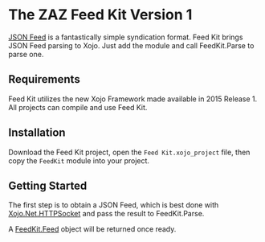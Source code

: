 # The ZAZ Feed Kit Version 1

[JSON Feed](https://jsonfeed.org/) is a fantastically simple syndication format. Feed Kit brings JSON Feed parsing to Xojo. Just add the module and call FeedKit.Parse to parse one.

## Requirements

Feed Kit utilizes the new Xojo Framework made available in 2015 Release 1. All projects can compile and use Feed Kit.

## Installation
Download the Feed Kit project, open the `Feed Kit.xojo_project` file, then copy the `FeedKit` module into your project.

## Getting Started

The first step is to obtain a JSON Feed, which is best done with [Xojo.Net.HTTPSocket](http://developer.xojo.com/xojo-net-httpsocket) and pass the result to FeedKit.Parse.

A [FeedKit.Feed](feed.md) object will be returned once ready.